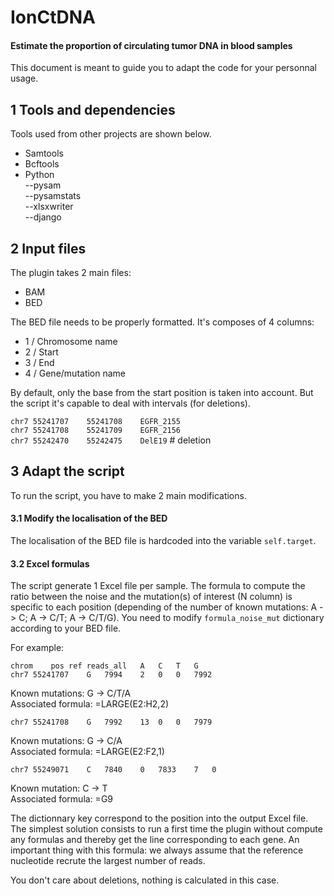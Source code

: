 # IonCtDNA
#### Estimate the proportion of circulating tumor DNA in blood samples

This document is meant to guide you to adapt the code for your personnal usage.

## 1 Tools and dependencies
Tools used from other projects are shown below.

- Samtools
- Bcftools
- Python   
--pysam   
--pysamstats  
--xlsxwriter   
--django   

## 2 Input files
The plugin takes 2 main files:
- BAM
- BED

The BED file needs to be properly formatted. It's composes of 4 columns:
- 1 / Chromosome name
- 2 / Start
- 3 / End
- 4 / Gene/mutation name

By default, only the base from the start position is taken into account. But the script it's capable to deal with intervals (for deletions).

```chr7	55241707	55241708	EGFR_2155```  
```chr7	55241708	55241709	EGFR_2156```  
```chr7	55242470	55242475	DelE19``` # deletion 

## 3 Adapt the script

To run the script, you have to make 2 main modifications.

#### 3.1 Modify the localisation of the BED

The localisation of the BED file is hardcoded into the variable `self.target`.

#### 3.2 Excel formulas

The script generate 1 Excel file per sample. The formula to compute the ratio between the noise and the mutation(s) of interest (N column) is specific to each position (depending of the number of known mutations: A -> C; A -> C/T; A -> C/T/G). You need to modify `formula_noise_mut` dictionary according to your BED file.

For example: 

```chrom	pos	ref	reads_all	A	C	T	G```  
```chr7	55241707	G	7994	2	0	0	7992```

Known  mutations: G -> C/T/A  
Associated formula: =LARGE(E2:H2,2)

```chr7	55241708	G	7992	13	0	0	7979```

Known  mutations: G -> C/A  
Associated formula: =LARGE(E2:F2,1)

```chr7	55249071	C	7840	0	7833	7	0```

Known  mutation: C -> T  
Associated formula: =G9

The dictionnary key correspond to the position into the output Excel file. The simplest solution consists to run a first time the plugin without compute any formulas and thereby get the line corresponding to each gene.
An important thing with this formula: we always assume that the reference nucleotide recrute the largest number of reads.

You don't care about deletions, nothing is calculated in this case.